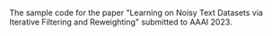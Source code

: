 The sample code for the paper "Learning on Noisy Text Datasets via Iterative Filtering and Reweighting" submitted to AAAI 2023.
